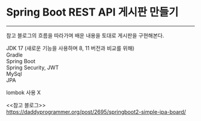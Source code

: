 # Spring Boot REST API 게시판 만들기   
---

참고 블로그의 흐름을 따라가며 배운 내용을 토대로 게시판을 구현해본다.

JDK 17 (새로운 기능을 사용하며 8, 11 버전과 비교를 위해)   
Gradle   
Spring Boot  
Spring Security, JWT  
MySql  
JPA 

lombok 사용 X  

<<참고 블로그>>   
https://daddyprogrammer.org/post/2695/springboot2-simple-jpa-board/
